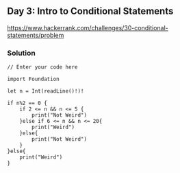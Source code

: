 ## Day 3: Intro to Conditional Statements

https://www.hackerrank.com/challenges/30-conditional-statements/problem

### Solution

```
// Enter your code here 

import Foundation

let n = Int(readLine()!)!

if n%2 == 0 {
    if 2 <= n && n <= 5 {
        print("Not Weird")
    }else if 6 <= n && n <= 20{
        print("Weird")
    }else{
        print("Not Weird")
    }
}else{
    print("Weird")
}
```
